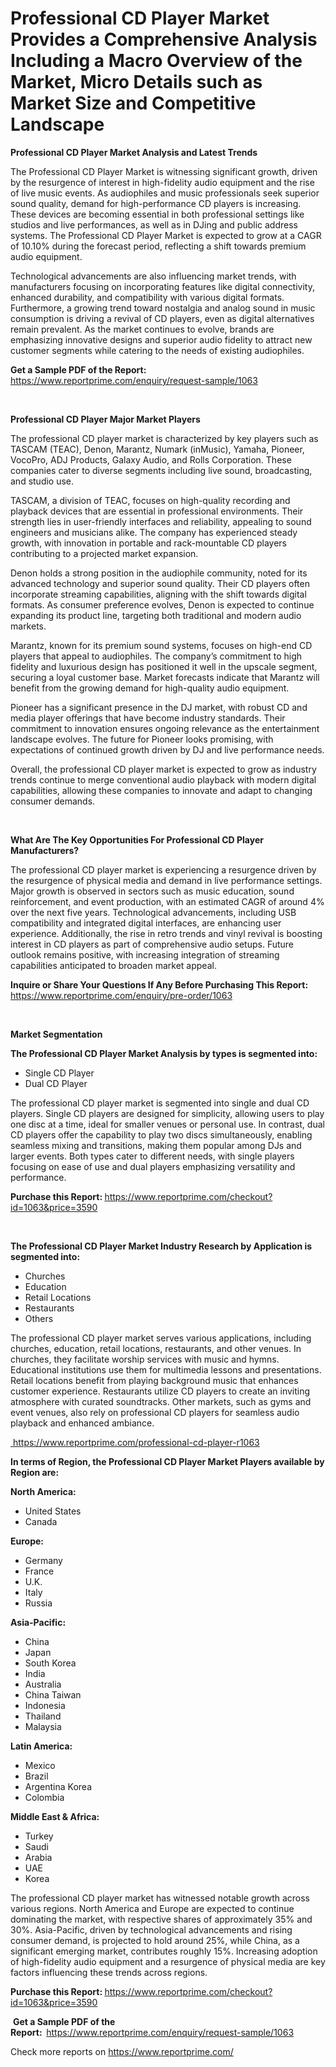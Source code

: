 <p><h1>Professional CD Player Market Provides a Comprehensive Analysis Including a Macro Overview of the Market, Micro Details such as Market Size and Competitive Landscape</h1></p><p><strong>Professional CD Player Market Analysis and Latest Trends</strong></p>
<p><p>The Professional CD Player Market is witnessing significant growth, driven by the resurgence of interest in high-fidelity audio equipment and the rise of live music events. As audiophiles and music professionals seek superior sound quality, demand for high-performance CD players is increasing. These devices are becoming essential in both professional settings like studios and live performances, as well as in DJing and public address systems. The Professional CD Player Market is expected to grow at a CAGR of 10.10% during the forecast period, reflecting a shift towards premium audio equipment. </p><p>Technological advancements are also influencing market trends, with manufacturers focusing on incorporating features like digital connectivity, enhanced durability, and compatibility with various digital formats. Furthermore, a growing trend toward nostalgia and analog sound in music consumption is driving a revival of CD players, even as digital alternatives remain prevalent. As the market continues to evolve, brands are emphasizing innovative designs and superior audio fidelity to attract new customer segments while catering to the needs of existing audiophiles.</p></p>
<p><strong>Get a Sample PDF of the Report:&nbsp;</strong> <a href="https://www.reportprime.com/enquiry/request-sample/1063?utm_campaign=2933&utm_medium=2&utm_source=Github&utm_content=ia&utm_term=18032025&utm_id=professional-cd-player">https://www.reportprime.com/enquiry/request-sample/1063</a></p>
<p>&nbsp;</p>
<p><strong>Professional CD Player Major Market Players</strong></p>
<p><p>The professional CD player market is characterized by key players such as TASCAM (TEAC), Denon, Marantz, Numark (inMusic), Yamaha, Pioneer, VocoPro, ADJ Products, Galaxy Audio, and Rolls Corporation. These companies cater to diverse segments including live sound, broadcasting, and studio use.</p><p>TASCAM, a division of TEAC, focuses on high-quality recording and playback devices that are essential in professional environments. Their strength lies in user-friendly interfaces and reliability, appealing to sound engineers and musicians alike. The company has experienced steady growth, with innovation in portable and rack-mountable CD players contributing to a projected market expansion.</p><p>Denon holds a strong position in the audiophile community, noted for its advanced technology and superior sound quality. Their CD players often incorporate streaming capabilities, aligning with the shift towards digital formats. As consumer preference evolves, Denon is expected to continue expanding its product line, targeting both traditional and modern audio markets.</p><p>Marantz, known for its premium sound systems, focuses on high-end CD players that appeal to audiophiles. The company’s commitment to high fidelity and luxurious design has positioned it well in the upscale segment, securing a loyal customer base. Market forecasts indicate that Marantz will benefit from the growing demand for high-quality audio equipment.</p><p>Pioneer has a significant presence in the DJ market, with robust CD and media player offerings that have become industry standards. Their commitment to innovation ensures ongoing relevance as the entertainment landscape evolves. The future for Pioneer looks promising, with expectations of continued growth driven by DJ and live performance needs.</p><p>Overall, the professional CD player market is expected to grow as industry trends continue to merge conventional audio playback with modern digital capabilities, allowing these companies to innovate and adapt to changing consumer demands.</p></p>
<p>&nbsp;</p>
<p><strong>What Are The Key Opportunities For Professional CD Player Manufacturers?</strong></p>
<p><p>The professional CD player market is experiencing a resurgence driven by the resurgence of physical media and demand in live performance settings. Major growth is observed in sectors such as music education, sound reinforcement, and event production, with an estimated CAGR of around 4% over the next five years. Technological advancements, including USB compatibility and integrated digital interfaces, are enhancing user experience. Additionally, the rise in retro trends and vinyl revival is boosting interest in CD players as part of comprehensive audio setups. Future outlook remains positive, with increasing integration of streaming capabilities anticipated to broaden market appeal.</p></p>
<p><strong>Inquire or Share Your Questions If Any Before Purchasing This Report:</strong> <a href="https://www.reportprime.com/enquiry/pre-order/1063?utm_campaign=2933&utm_medium=2&utm_source=Github&utm_content=ia&utm_term=18032025&utm_id=professional-cd-player">https://www.reportprime.com/enquiry/pre-order/1063</a></p>
<p>&nbsp;</p>
<p><strong>Market Segmentation</strong></p>
<p><strong>The Professional CD Player Market Analysis by types is segmented into:</strong></p>
<p><ul><li>Single CD Player</li><li>Dual CD Player</li></ul></p>
<p><p>The professional CD player market is segmented into single and dual CD players. Single CD players are designed for simplicity, allowing users to play one disc at a time, ideal for smaller venues or personal use. In contrast, dual CD players offer the capability to play two discs simultaneously, enabling seamless mixing and transitions, making them popular among DJs and larger events. Both types cater to different needs, with single players focusing on ease of use and dual players emphasizing versatility and performance.</p></p>
<p><strong>Purchase this Report:&nbsp;</strong><a href="https://www.reportprime.com/checkout?id=1063&price=3590&utm_campaign=2933&utm_medium=2&utm_source=Github&utm_content=ia&utm_term=18032025&utm_id=professional-cd-player">https://www.reportprime.com/checkout?id=1063&price=3590</a></p>
<p>&nbsp;</p>
<p><strong>The Professional CD Player Market Industry Research by Application is segmented into:</strong></p>
<p><ul><li>Churches</li><li>Education</li><li>Retail Locations</li><li>Restaurants</li><li>Others</li></ul></p>
<p><p>The professional CD player market serves various applications, including churches, education, retail locations, restaurants, and other venues. In churches, they facilitate worship services with music and hymns. Educational institutions use them for multimedia lessons and presentations. Retail locations benefit from playing background music that enhances customer experience. Restaurants utilize CD players to create an inviting atmosphere with curated soundtracks. Other markets, such as gyms and event venues, also rely on professional CD players for seamless audio playback and enhanced ambiance.</p></p>
<p><a href="https://www.reportprime.com/professional-cd-player-r1063?utm_campaign=2933&utm_medium=2&utm_source=Github&utm_content=ia&utm_term=18032025&utm_id=professional-cd-player">&nbsp;https://www.reportprime.com/professional-cd-player-r1063</a></p>
<p><strong>In terms of Region, the Professional CD Player Market Players available by Region are:</strong></p>
<p>
    <p> <strong> North America: </strong>
        <ul>
            <li>United States</li>
            <li>Canada</li>
        </ul>
        </p> 
    <p> <strong> Europe: </strong>
        <ul>
            <li>Germany</li>
            <li>France</li>
            <li>U.K.</li>
            <li>Italy</li>
            <li>Russia</li>
        </ul>
        </p> 
    <p> <strong> Asia-Pacific: </strong>
        <ul>
            <li>China</li>
            <li>Japan</li>
            <li>South Korea</li>
            <li>India</li>
            <li>Australia</li>
            <li>China Taiwan</li>
            <li>Indonesia</li>
            <li>Thailand</li>
            <li>Malaysia</li>
        </ul>
        </p> 
    <p> <strong> Latin America: </strong>
        <ul>
            <li>Mexico</li>
            <li>Brazil</li>
            <li>Argentina Korea</li>
            <li>Colombia</li>
        </ul>
        </p> 
    <p> <strong> Middle East & Africa: </strong>
        <ul>
            <li>Turkey</li>
            <li>Saudi</li>
            <li>Arabia</li>
            <li>UAE</li>
            <li>Korea</li>
        </ul>
    </p>
    </p>
<p><p>The professional CD player market has witnessed notable growth across various regions. North America and Europe are expected to continue dominating the market, with respective shares of approximately 35% and 30%. Asia-Pacific, driven by technological advancements and rising consumer demand, is projected to hold around 25%, while China, as a significant emerging market, contributes roughly 15%. Increasing adoption of high-fidelity audio equipment and a resurgence of physical media are key factors influencing these trends across regions.</p></p>
<p><strong>Purchase this Report: </strong><a href="https://www.reportprime.com/checkout?id=1063&price=3590&utm_campaign=2933&utm_medium=2&utm_source=Github&utm_content=ia&utm_term=18032025&utm_id=professional-cd-player">https://www.reportprime.com/checkout?id=1063&price=3590</a></p>
<p>&nbsp;<strong>Get a Sample PDF of the Report:&nbsp;&nbsp;</strong><a href="https://www.reportprime.com/enquiry/request-sample/1063?utm_campaign=2933&utm_medium=2&utm_source=Github&utm_content=ia&utm_term=18032025&utm_id=professional-cd-player">https://www.reportprime.com/enquiry/request-sample/1063</a></p>
<p><strong></strong></p>
<p>Check more reports on <a href="https://www.reportprime.com/?utm_campaign=2933&utm_medium=2&utm_source=Github&utm_content=ia&utm_term=18032025&utm_id=professional-cd-player">https://www.reportprime.com/</a></p>
